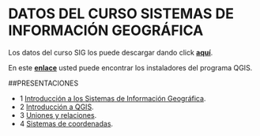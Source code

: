 # DATOS DEL CURSO SISTEMAS DE INFORMACIÓN GEOGRÁFICA

Los datos del curso SIG los puede descargar dando click **[aquí](https://dl.dropboxusercontent.com/u/44902322/archivos%20curso.rar)**.

En este **[enlace](http://www.qgis.org/es/site/forusers/download.html)** usted puede encontrar los instaladores del programa QGIS.

##PRESENTACIONES

* 1 [Introducción a los Sistemas de Información Geográfica](http://prezi.com/xqchyd2kyll9/?utm_campaign=share&utm_medium=copy&rc=ex0share).
* 2 [Introducción a QGIS](http://prezi.com/g6tgw3mpbecg/?utm_campaign=share&utm_medium=copy&rc=ex0share).
* 3 [Uniones y relaciones](http://prezi.com/9ytrrdx6ox4i/?utm_campaign=share&utm_medium=copy&rc=ex0share).
* 4 [Sistemas de coordenadas](http://prezi.com/dly7amsks1kc/?utm_campaign=share&utm_medium=copy&rc=ex0share).
